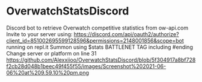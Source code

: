 # OverwatchStatsDiscord
Discord bot to retrieve Overwatch competitive statistics from ow-api.com
Invite to your server using: https://discord.com/api/oauth2/authorize?client_id=851002695599128596&permissions=2148001856&scope=bot running on repl.it
Summon using $stats BATTLENET TAG including #ending
Change server or platform on line 31
https://github.com/Alexxiioo/OverwatchStatsDiscord/blob/5f304917a8bf728f2cb28d048b1beec49f455f55/images/Screenshot%202021-06-06%20at%209.59.10%20pm.png
